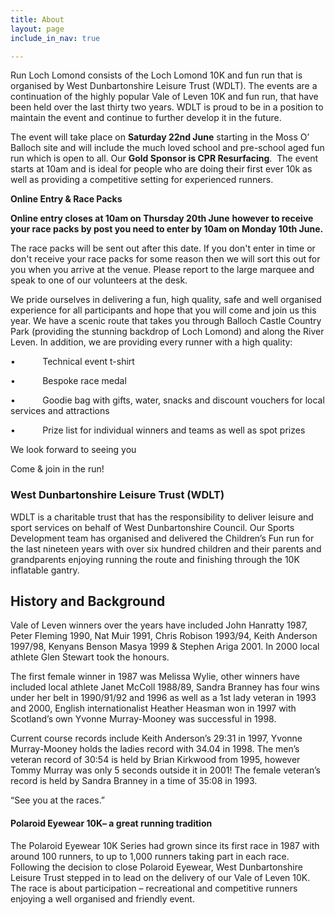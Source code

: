 ```yaml
---
title: About
layout: page
include_in_nav: true

---
```

Run Loch Lomond consists of the Loch Lomond 10K and fun run that is organised by West Dunbartonshire Leisure Trust (WDLT). The events are a continuation of the highly popular Vale of Leven 10K and fun run, that have been held over the last thirty two years. WDLT is proud to be in a position to maintain the event and continue to further develop it in the future.

The event will take place on **Saturday 22nd June** starting in the Moss O’ Balloch site and will include the much loved school and pre-school aged fun run which is open to all. Our **Gold Sponsor is CPR Resurfacing**.  The event starts at 10am and is ideal for people who are doing their first ever 10k as well as providing a competitive setting for experienced runners.

**Online Entry & Race Packs**

**Online entry closes at 10am on Thursday 20th June**     **however to receive your race packs by post you need to enter by 10am on Monday 10th June.**

The race packs will be sent out after this date. If you don't enter in time or don't receive your race packs for some reason then we will sort this out for you when you arrive at the venue. Please report to the large marquee and speak to one of our volunteers at the desk.

We pride ourselves in delivering a fun, high quality, safe and well organised experience for all participants and hope that you will come and join us this year. We have a scenic route that takes you through Balloch Castle Country Park (providing the stunning backdrop of Loch Lomond) and along the River Leven. In addition, we are providing every runner with a high quality:

•           Technical event t-shirt

•           Bespoke race medal

•           Goodie bag with gifts, water, snacks and discount vouchers for local services and attractions

•           Prize list for individual winners and teams as well as spot prizes

We look forward to seeing you

Come & join in the run!

### **West Dunbartonshire Leisure Trust (WDLT)**

WDLT is a charitable trust that has the responsibility to deliver leisure and sport services on behalf of West Dunbartonshire Council. Our Sports Development team has organised and delivered the Children’s Fun run for the last nineteen years with over six hundred children and their parents and grandparents enjoying running the route and finishing through the 10K inflatable gantry.

## History and Background

Vale of Leven winners over the years have included John Hanratty 1987, Peter Fleming 1990, Nat Muir 1991, Chris Robison 1993/94, Keith Anderson 1997/98, Kenyans Benson Masya 1999 & Stephen Ariga 2001. In 2000 local athlete Glen Stewart took the honours.

The first female winner in 1987 was Melissa Wylie, other winners have included local athlete Janet McColl 1988/89, Sandra Branney has four wins under her belt in 1990/91/92 and 1996 as well as a 1st lady veteran in 1993 and 2000, English internationalist Heather Heasman won in 1997 with Scotland’s own Yvonne Murray-Mooney was successful in 1998.

Current course records include Keith Anderson’s 29:31 in 1997, Yvonne Murray-Mooney holds the ladies record with 34.04 in 1998. The men’s veteran record of 30:54 is held by Brian Kirkwood from 1995, however Tommy Murray was only 5 seconds outside it in 2001! The female veteran’s record is held by Sandra Branney in a time of 35:08 in 1993.

“See you at the races.”

#### Polaroid Eyewear 10K– a great running tradition

The Polaroid Eyewear 10K Series had grown since its first race in 1987 with around 100 runners, to up to 1,000 runners taking part in each race. Following the decision to close Polaroid Eyewear, West Dunbartonshire Leisure Trust stepped in to lead on the delivery of our Vale of Leven 10K. The race is about participation – recreational and competitive runners enjoying a well organised and friendly event.